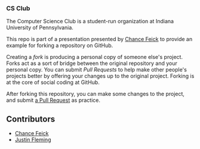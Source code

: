 ### CS Club

The Computer Science Club is a student-run organization at Indiana University of Pennsylvania.

This repo is part of a presentation presented by [Chance Feick](https://github.com/chancefeick/) to provide an example for forking a repository on GitHub.

Creating a *fork* is producing a personal copy of someone else's project. Forks act as a sort of bridge between the original repository and your personal copy. You can submit *Pull Requests* to help make other people's projects better by offering your changes up to the original project. Forking is at the core of social coding at GitHub.

After forking this repository, you can make some changes to the project, and submit [a Pull Request](https://github.com/chancefeick/cs-club/pulls) as practice.

## Contributors
  
* [Chance Feick](https://github.com/chancefeick/)
* [Justin Fleming](https://github.com/jrf3frj/)
